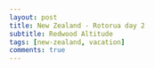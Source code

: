 ```yaml
---
layout: post
title: New Zealand - Rotorua day 2
subtitle: Redwood Altitude
tags: [new-zealand, vacation]
comments: true
---
```




<figure>
  <img src="{{site.url}}/assets/img/2023-03-12-rotorua-day-2/.JPG" alt=""/>
  <figcaption></figcaption>
</figure>
